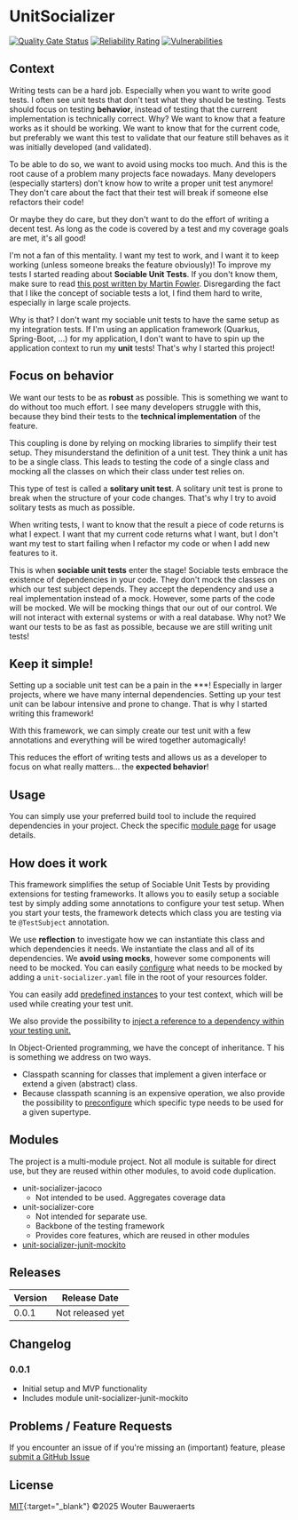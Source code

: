 # UnitSocializer

[![Quality Gate Status](https://sonarcloud.io/api/project_badges/measure?project=wouter-bauweraerts_sociable-testing&metric=alert_status)](https://sonarcloud.io/summary/new_code?id=wouter-bauweraerts_sociable-testing)
[![Reliability Rating](https://sonarcloud.io/api/project_badges/measure?project=wouter-bauweraerts_sociable-testing&metric=reliability_rating)](https://sonarcloud.io/summary/new_code?id=wouter-bauweraerts_sociable-testing)
[![Vulnerabilities](https://sonarcloud.io/api/project_badges/measure?project=wouter-bauweraerts_sociable-testing&metric=vulnerabilities)](https://sonarcloud.io/summary/new_code?id=wouter-bauweraerts_sociable-testing)

## Context
Writing tests can be a hard job. Especially when you want to write good tests.
I often see unit tests that don't test what they should be testing. Tests should focus on testing **behavior**, 
instead of testing that the current implementation is technically correct.
Why? We want to know that a feature works as it should be working. We want to know that for the current code, 
but preferably we want this test to validate that our feature still behaves as it was initially developed (and validated).

To be able to do so, we want to avoid using mocks too much. 
And this is the root cause of a problem many projects face nowadays. 
Many developers (especially starters) don't know how to write a proper unit test anymore! 
They don't care about the fact that their test will break if someone else refactors their code!

Or maybe they do care, but they don't want to do the effort of writing a decent test. 
As long as the code is covered by a test and my coverage goals are met, it's all good!

I'm not a fan of this mentality. I want my test to work, and I want it to keep working (unless someone breaks the feature obviously)!
To improve my tests I started reading about **Sociable Unit Tests**. If you don't know them, make sure to read [this post written by Martin Fowler](https://martinfowler.com/bliki/UnitTest.html).
Disregarding the fact that I like the concept of sociable tests a lot, 
I find them hard to write, especially in large scale projects.

Why is that? I don't want my sociable unit tests to have the same setup as my integration tests. 
If I'm using an application framework (Quarkus, Spring-Boot, ...) for my application, 
I don't want to have to spin up the application context to run my **unit** tests!
That's why I started this project!

## Focus on behavior
We want our tests to be as **robust** as possible. 
This is something we want to do without too much effort.
I see many developers struggle with this, because they bind their tests to the **technical implementation** of the feature.

This coupling is done by relying on mocking libraries to simplify their test setup.
They misunderstand the definition of a unit test. They think a unit has to be a single class.
This leads to testing the code of a single class and mocking all the classes on which their class under test relies on.

This type of test is called a **solitary unit test**. 
A solitary unit test is prone to break when the structure of your code changes.
That's why I try to avoid solitary tests as much as possible.

When writing tests, I want to know that the result a piece of code returns is what I expect.
I want that my current code returns what I want, but I don't want my test to start failing when I refactor my code 
or when I add new features to it.

This is when **sociable unit tests** enter the stage! Sociable tests embrace the existence of dependencies in your code.
They don't mock the classes on which our test subject depends. 
They accept the dependency and use a real implementation instead of a mock.
However, some parts of the code will be mocked.
We will be mocking things that our out of our control. We will not interact with external systems or with a real database.
Why not? We want our tests to be as fast as possible, because we are still writing unit tests!

## Keep it simple!
Setting up a sociable unit test can be a pain in the ***! 
Especially in larger projects, where we have many internal dependencies.
Setting up your test unit can be labour intensive and prone to change.
That is why I started writing this framework!

With this framework, 
we can simply create our test unit with a few annotations and everything will be wired together automagically!

This reduces the effort of writing tests and allows us as a developer to focus on what really matters... 
the **expected behavior**!

## Usage
You can simply use your preferred build tool to include the required dependencies in your project.
Check the specific [module page](#modules) for usage details. 

## How does it work
This framework simplifies the setup of Sociable Unit Tests by providing extensions for testing frameworks.
It allows you to easily setup a sociable test by simply adding some annotations to configure your test setup.
When you start your tests, the framework detects which class you are testing via te `@TestSubject` annotation.

We use **reflection** to investigate how we can instantiate this class and which dependencies it needs.
We instantiate the class and all of its dependencies.
We **avoid using mocks**, however some components will need to be mocked.
You can easily [configure](./mock-config) what needs to be mocked by adding a `unit-socializer.yaml` file in the root of your resources folder.

You can easily add [predefined instances](./predefined) to your test context, which will be used while creating your test unit.

We also provide the possibility to [inject a reference to a dependency within your testing unit.](./inject-test-instance)

In Object-Oriented programming, we have the concept of inheritance. 
T his is something we address on two ways.
- Classpath scanning for classes that implement a given interface or extend a given (abstract) class.
- Because classpath scanning is an expensive operation, we also provide the possibility to [preconfigure](./resolve) which specific type needs to be used for a given supertype.

## Modules
The project is a multi-module project. 
Not all module is suitable for direct use, but they are reused within other modules, to avoid code duplication.
- unit-socializer-jacoco
    - Not intended to be used. Aggregates coverage data
- unit-socializer-core
  - Not intended for separate use.
  - Backbone of the testing framework
  - Provides core features, which are reused in other modules
- [unit-socializer-junit-mockito](./us-junit-mockito)

## Releases
| Version | Release Date |
| ------- | ------------ |
| 0.0.1   | Not released yet |

## Changelog
### 0.0.1
- Initial setup and MVP functionality
- Includes module unit-socializer-junit-mockito

## Problems / Feature Requests
If you encounter an issue of if you're missing an (important) feature,
please [submit a GitHub Issue](https://github.com/wouter-bauweraerts/UnitSocializer/issues)

## License
[MIT](https://github.com/wouter-bauweraerts/UnitSocializer/blob/b103c55c3e7b1bd1617035b37da96cca051b4da7/LICENSE){:target="_blank"} ©2025 Wouter Bauweraerts
